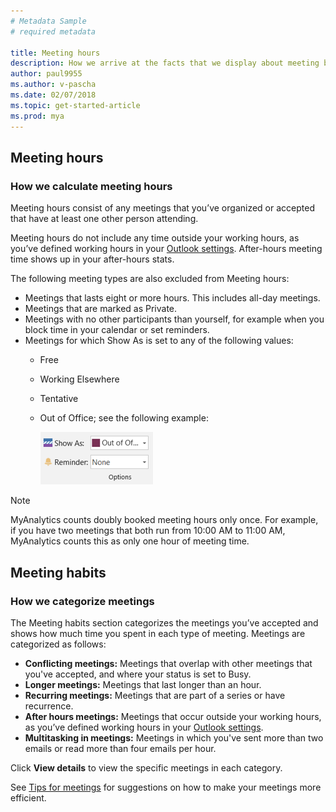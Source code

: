 ```yaml
---
# Metadata Sample
# required metadata

title: Meeting hours
description: How we arrive at the facts that we display about meeting behavior. 
author: paul9955
ms.author: v-pascha
ms.date: 02/07/2018
ms.topic: get-started-article
ms.prod: mya
---
```


## Meeting hours

### How we calculate meeting hours 
Meeting hours consist of any meetings that you’ve organized or accepted that have at least one other person attending.  

Meeting hours do not include any time outside your working hours, as you’ve defined working hours in your [Outlook settings](https://outlook.office.com/owa/?path=/options/calendarappearance). After-hours meeting time shows up in your after-hours stats.  

The following meeting types are also excluded from Meeting hours: 

 * Meetings that lasts eight or more hours. This includes all-day meetings.
 * Meetings that are marked as Private.
 * Meetings with no other participants than yourself, for example when you block time in your calendar or set reminders. 
 * Meetings for which Show As is set to any of the following values:
    * Free
    * Working Elsewhere
    * Tentative
    * Out of Office; see the following example:
        
     
        
      ![Meeting status Out of Office](../../../Images/meeting-status-oof.png)

> [!Note] 
> MyAnalytics counts doubly booked meeting hours only once. For example, if you have two meetings that both run from 10:00 AM to 11:00 AM, MyAnalytics counts this as only one hour of meeting time. 

## Meeting habits  

### How we categorize meetings

The Meeting habits section categorizes the meetings you’ve accepted and shows how much time you spent in each type of meeting. Meetings are categorized as follows: 

* **Conflicting meetings:** Meetings that overlap with other meetings that you've accepted, and where your status is set to Busy.
* **Longer meetings:** Meetings that last longer than an hour. 
* **Recurring meetings:** Meetings that are part of a series or have recurrence. 
* **After hours meetings:** Meetings that occur outside your working hours, as you’ve defined working hours in your [Outlook settings](https://outlook.office.com/owa/?path=/options/calendarappearance).   
* **Multitasking in meetings:** Meetings in which you've sent more than two emails or read more than four emails per hour. 

Click **View details** to view the specific meetings in each category. 

See [Tips for meetings](../../Overview/Tips.md#tips-for-meetings) for suggestions on how to make your meetings more efficient. 
